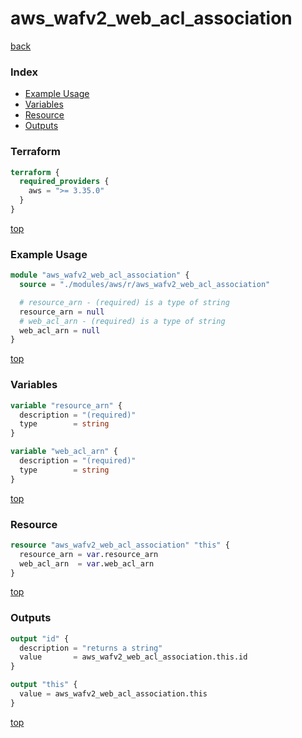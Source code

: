 # aws_wafv2_web_acl_association

[back](../aws.md)

### Index

- [Example Usage](#example-usage)
- [Variables](#variables)
- [Resource](#resource)
- [Outputs](#outputs)

### Terraform

```terraform
terraform {
  required_providers {
    aws = ">= 3.35.0"
  }
}
```

[top](#index)

### Example Usage

```terraform
module "aws_wafv2_web_acl_association" {
  source = "./modules/aws/r/aws_wafv2_web_acl_association"

  # resource_arn - (required) is a type of string
  resource_arn = null
  # web_acl_arn - (required) is a type of string
  web_acl_arn = null
}
```

[top](#index)

### Variables

```terraform
variable "resource_arn" {
  description = "(required)"
  type        = string
}

variable "web_acl_arn" {
  description = "(required)"
  type        = string
}
```

[top](#index)

### Resource

```terraform
resource "aws_wafv2_web_acl_association" "this" {
  resource_arn = var.resource_arn
  web_acl_arn  = var.web_acl_arn
}
```

[top](#index)

### Outputs

```terraform
output "id" {
  description = "returns a string"
  value       = aws_wafv2_web_acl_association.this.id
}

output "this" {
  value = aws_wafv2_web_acl_association.this
}
```

[top](#index)